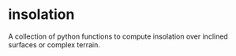# insolation
A collection of python functions to compute insolation over inclined surfaces or complex terrain.
